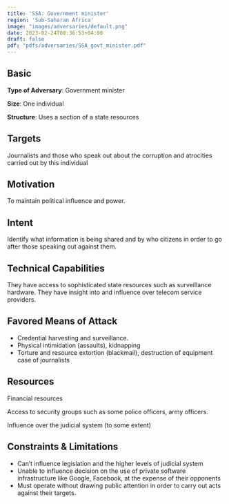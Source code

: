 ```yaml
---
title: 'SSA: Government minister'
region: 'Sub-Saharan Africa'
image: "images/adversaries/default.png"
date: 2023-02-24T00:36:53+04:00
draft: false
pdf: "pdfs/adversaries/SSA_govt_minister.pdf"
---
```


## Basic

**Type of Adversary**: Government minister

**Size**: One individual

**Structure**: Uses a section of a state resources


## Targets

Journalists and those who speak out about the corruption and atrocities carried
out by this individual


## Motivation

To maintain political influence and power.


## Intent

Identify what information is being shared and by who citizens in order to go
after those speaking out against them.


## Technical Capabilities

They have access to sophisticated state resources such as surveillance
hardware. They have insight into and influence over telecom service providers.


## Favored Means of Attack

- Credential harvesting and surveillance.
- Physical intimidation (assaults), kidnapping
- Torture and resource extortion (blackmail), destruction of equipment case of journalists


## Resources

Financial resources

Access to security groups such as some police officers, army officers.

Influence over the judicial system (to some extent)


## Constraints & Limitations

- Can’t influence legislation and the higher levels of judicial system
- Unable to influence decision on the use of private software infrastructure like Google, Facebook, at the expense of their opponents
- Must operate without drawing public attention in order to carry out acts against their targets.
